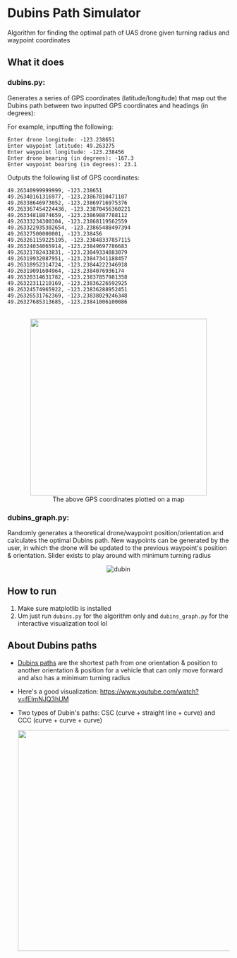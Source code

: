 # Dubins Path Simulator
Algorithm for finding the optimal path of UAS drone given turning radius and waypoint coordinates  

## What it does
### dubins\.py:
Generates a series of GPS coordinates (latitude/longitude) that map out the Dubins path between two inputted GPS coordinates and headings (in degrees):

For example, inputting the following:
```Enter drone latitude: 49.263410
Enter drone longitude: -123.238651
Enter waypoint latitude: 49.263275
Enter waypoint longitude: -123.238456
Enter drone bearing (in degrees): -167.3
Enter waypoint bearing (in degrees): 23.1
```

Outputs the following list of GPS coordinates:
```
49.26340999999999, -123.238651
49.26340161316977, -123.23867810471107
49.26338646973052, -123.23869716975376
49.263367454224436, -123.23870456360221
49.26334818874659, -123.23869887788112
49.26333234300304, -123.23868119562559
49.263322935302654, -123.23865488497394
49.26327500000001, -123.238456
49.263261159225195, -123.23848337857115
49.26324034065914, -123.23849697786683
49.26321782433831, -123.23849334883079
49.26319932087951, -123.23847341188457
49.26318952314724, -123.23844222346918
49.26319091604964, -123.2384076936174
49.26320314631782, -123.23837857981358
49.26322311210169, -123.23836226592925
49.26324574965922, -123.23836288952451
49.26326531762369, -123.23838029246348
49.26327685313685, -123.23841006100086
```

<div align="center" markdown="1">
  
  <br>
  <img src="https://github.com/nuggetbucket54/dubins-path-sim/assets/55860775/cc1e555f-7f63-4135-9a10-b3d42fd3e779" width="400"/> <br>
  The above GPS coordinates plotted on a map

</div>

### dubins_graph\.py:
Randomly generates a theoretical drone/waypoint position/orientation and calculates the optimal Dubins path. New waypoints can be generated by the user, in which the drone will be updated to the previous waypoint's position & orientation. Slider exists to play around with minimum turning radius

<div align="center" markdown="1">

![dubin](https://github.com/nuggetbucket54/dubins-path-sim/assets/55860775/b1d658a1-8c49-439b-abb9-1a17e45e979b)

</div>

## How to run
1. Make sure matplotlib is installed
2. Um just run `dubins.py` for the algorithm only and `dubins_graph.py` for the interactive visualization tool lol

## About Dubins paths
- [Dubins paths](https://en.wikipedia.org/wiki/Dubins_path) are the shortest path from one orientation & position to another orientation & position for a vehicle that can only move forward and also has a minimum turning radius
- Here's a good visualization: https://www.youtube.com/watch?v=fEImNJQ3hUM 
- Two types of Dubin's paths: CSC (curve + straight line + curve) and CCC (curve + curve + curve)

  <div align="center" width="500">
    <img src="https://github.com/nuggetbucket54/dubins-path-sim/assets/55860775/8a815619-61e1-4907-a719-fdaa727f8dc8" width="500"/>
  </div>

<!--
## The math involved (only look at it if you really want to)
![math](https://github.com/nuggetbucket54/dubins-path-sim/assets/55860775/4179f301-8559-4ab7-ad4d-7a613d1ff790)
--->
